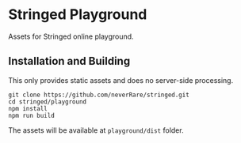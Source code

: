 # Stringed Playground

Assets for Stringed online playground.

## Installation and Building

This only provides static assets and does no server-side processing.

```shell
git clone https://github.com/neverRare/stringed.git
cd stringed/playground
npm install
npm run build
```

The assets will be available at `playground/dist` folder.
